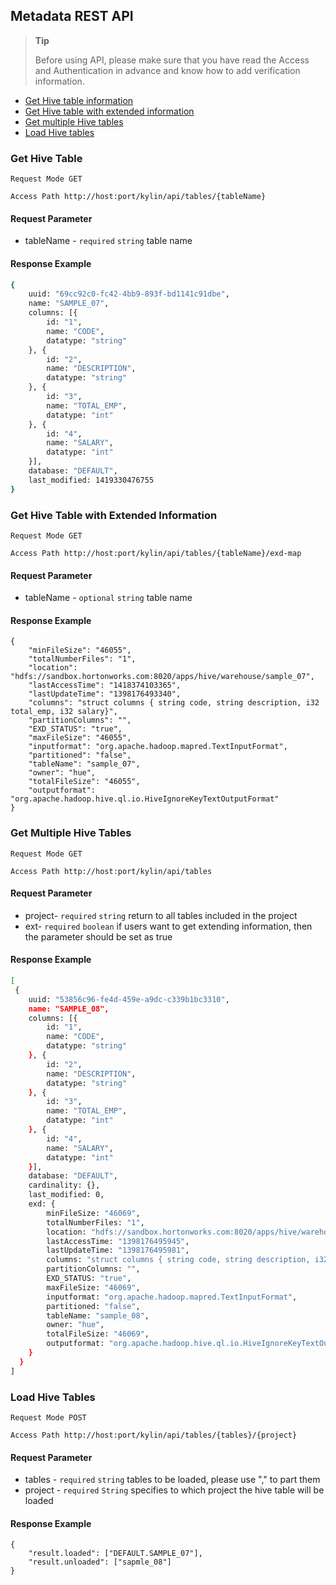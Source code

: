 ## Metadata REST API
> **Tip**
>
> Before using API, please make sure that you have read the Access and Authentication in advance and know how to add verification information. 
>


* [Get Hive table information](#get-hive-table)
* [Get Hive table with extended information](#get-hive-table-extend-info)
* [Get multiple Hive tables](#get-hive-tables)
* [Load Hive tables](#load-hive-tables)

### <span id="get-hive-table">Get Hive Table</span>
`Request Mode GET`

`Access Path http://host:port/kylin/api/tables/{tableName}`

#### Request Parameter
* tableName - `required` `string` table name

#### Response Example
```sh
{
    uuid: "69cc92c0-fc42-4bb9-893f-bd1141c91dbe",
    name: "SAMPLE_07",
    columns: [{
        id: "1",
        name: "CODE",
        datatype: "string"
    }, {
        id: "2",
        name: "DESCRIPTION",
        datatype: "string"
    }, {
        id: "3",
        name: "TOTAL_EMP",
        datatype: "int"
    }, {
        id: "4",
        name: "SALARY",
        datatype: "int"
    }],
    database: "DEFAULT",
    last_modified: 1419330476755
}
```

### <span id="get-hive-table-extend-info">Get Hive Table with Extended Information</span>
`Request Mode GET`

`Access Path http://host:port/kylin/api/tables/{tableName}/exd-map`

#### Request Parameter
* tableName - `optional` `string` table name

#### Response Example
```
{
    "minFileSize": "46055",
    "totalNumberFiles": "1",
    "location": "hdfs://sandbox.hortonworks.com:8020/apps/hive/warehouse/sample_07",
    "lastAccessTime": "1418374103365",
    "lastUpdateTime": "1398176493340",
    "columns": "struct columns { string code, string description, i32 total_emp, i32 salary}",
    "partitionColumns": "",
    "EXD_STATUS": "true",
    "maxFileSize": "46055",
    "inputformat": "org.apache.hadoop.mapred.TextInputFormat",
    "partitioned": "false",
    "tableName": "sample_07",
    "owner": "hue",
    "totalFileSize": "46055",
    "outputformat": "org.apache.hadoop.hive.ql.io.HiveIgnoreKeyTextOutputFormat"
}
```

### <span id="get-hive-tables">Get Multiple Hive Tables</span>
`Request Mode GET`

`Access Path http://host:port/kylin/api/tables`

#### Request Parameter
* project- `required` `string` return to all tables included in the project
* ext- `required` `boolean`  if users want to get extending information, then the parameter should be set as true

#### Response Example
```sh
[
 {
    uuid: "53856c96-fe4d-459e-a9dc-c339b1bc3310",
    name: "SAMPLE_08",
    columns: [{
        id: "1",
        name: "CODE",
        datatype: "string"
    }, {
        id: "2",
        name: "DESCRIPTION",
        datatype: "string"
    }, {
        id: "3",
        name: "TOTAL_EMP",
        datatype: "int"
    }, {
        id: "4",
        name: "SALARY",
        datatype: "int"
    }],
    database: "DEFAULT",
    cardinality: {},
    last_modified: 0,
    exd: {
        minFileSize: "46069",
        totalNumberFiles: "1",
        location: "hdfs://sandbox.hortonworks.com:8020/apps/hive/warehouse/sample_08",
        lastAccessTime: "1398176495945",
        lastUpdateTime: "1398176495981",
        columns: "struct columns { string code, string description, i32 total_emp, i32 salary}",
        partitionColumns: "",
        EXD_STATUS: "true",
        maxFileSize: "46069",
        inputformat: "org.apache.hadoop.mapred.TextInputFormat",
        partitioned: "false",
        tableName: "sample_08",
        owner: "hue",
        totalFileSize: "46069",
        outputformat: "org.apache.hadoop.hive.ql.io.HiveIgnoreKeyTextOutputFormat"
    }
  }
]
```

### <span id="load-hive-tables">Load Hive Tables</span>
`Request Mode POST`

`Access Path http://host:port/kylin/api/tables/{tables}/{project}`

#### Request Parameter
* tables - `required` `string` tables to be loaded, please use "," to part them
* project - `required` `String`  specifies to which project the hive table will be loaded

#### Response Example
```
{
    "result.loaded": ["DEFAULT.SAMPLE_07"],
    "result.unloaded": ["sapmle_08"]
}
```